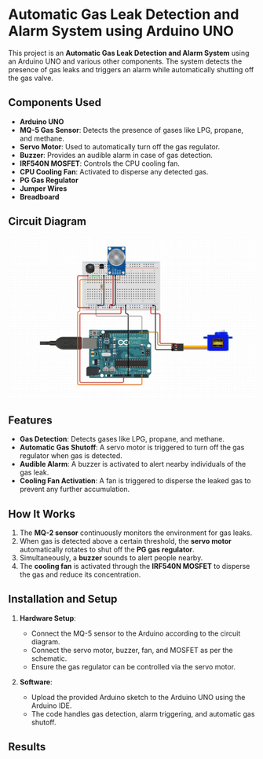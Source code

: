 # Automatic Gas Leak Detection and Alarm System using Arduino UNO

This project is an **Automatic Gas Leak Detection and Alarm System** using an Arduino UNO and various other components. The system detects the presence of gas leaks and triggers an alarm while automatically shutting off the gas valve.

## Components Used
- **Arduino UNO**
- **MQ-5 Gas Sensor**: Detects the presence of gases like LPG, propane, and methane.
- **Servo Motor**: Used to automatically turn off the gas regulator.
- **Buzzer**: Provides an audible alarm in case of gas detection.
- **IRF540N MOSFET**: Controls the CPU cooling fan.
- **CPU Cooling Fan**: Activated to disperse any detected gas.
- **PG Gas Regulator**
- **Jumper Wires**
- **Breadboard**

## Circuit Diagram
![Circuit Diagram](https://github.com/fenicXs/Automatic-Gas-leak-detection-and-alarm-system-using-Arduino-UNO/blob/main/circuit%20diagram.jpg?raw=true)

## Features
- **Gas Detection**: Detects gases like LPG, propane, and methane.
- **Automatic Gas Shutoff**: A servo motor is triggered to turn off the gas regulator when gas is detected.
- **Audible Alarm**: A buzzer is activated to alert nearby individuals of the gas leak.
- **Cooling Fan Activation**: A fan is triggered to disperse the leaked gas to prevent any further accumulation.

## How It Works
1. The **MQ-2 sensor** continuously monitors the environment for gas leaks.
2. When gas is detected above a certain threshold, the **servo motor** automatically rotates to shut off the **PG gas regulator**.
3. Simultaneously, a **buzzer** sounds to alert people nearby.
4. The **cooling fan** is activated through the **IRF540N MOSFET** to disperse the gas and reduce its concentration.

## Installation and Setup
1. **Hardware Setup**:
   - Connect the MQ-5 sensor to the Arduino according to the circuit diagram.
   - Connect the servo motor, buzzer, fan, and MOSFET as per the schematic.
   - Ensure the gas regulator can be controlled via the servo motor.

2. **Software**:
   - Upload the provided Arduino sketch to the Arduino UNO using the Arduino IDE.
   - The code handles gas detection, alarm triggering, and automatic gas shutoff.

## Results

